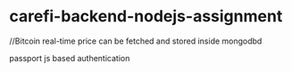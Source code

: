 # carefi-backend-nodejs-assignment

//Bitcoin real-time price can be fetched and stored inside mongodbd 

passport js based authentication
